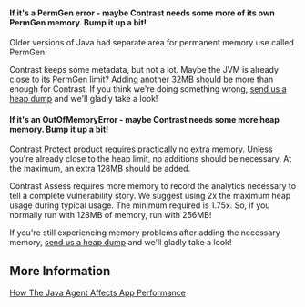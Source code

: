 <!--
title: "Reason For "OutOfMemoryError" When Running Contrast Java Agent"
description: "Explanation for the OutOfMemoryError"
tags: "troubleshoot java agent memory"
-->

#### If it's a PermGen error - maybe Contrast needs some more of its own PermGen memory. Bump it up a bit!

Older versions of Java had separate area for permanent memory use called PermGen.

Contrast keeps some metadata, but not a lot. Maybe the JVM is already close to its PermGen limit? Adding another 32MB should be more than enough for Contrast. If you think we're doing something wrong, [send us a heap dump](mailto:bugs@contrastsecurity.com) and we'll gladly take a look!

#### If it's an OutOfMemoryError - maybe Contrast needs some more heap memory. Bump it up a bit!

Contrast Protect product requires practically no extra memory. Unless you're already close to the heap limit, no additions should be necessary. At the maximum, an extra 128MB should be added.

Contrast Assess requires more memory to record the analytics necessary to tell a complete vulnerability story. We suggest using 2x the maximum heap usage during typical usage. The minimum required is 1.75x. So, if you normally run with 128MB of memory, run with 256MB!

If you're still experiencing memory problems after adding the necessary memory, [send us a heap dump](mailto:bugs@contrastsecurity.com) and we'll gladly take a look!

## More Information

[How The Java Agent Affects App Performance](troubleshooting-javaapp.html#effect)

